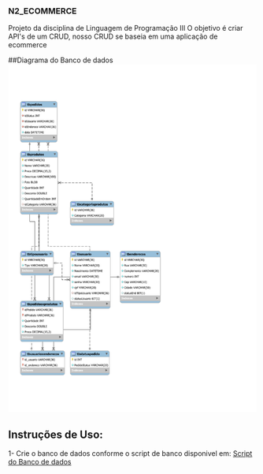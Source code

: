 ### N2_ECOMMERCE
Projeto da disciplina de Linguagem de Programação III
O objetivo é criar API's de um CRUD, nosso CRUD se baseia em uma aplicação de ecommerce

##Diagrama do Banco de dados
![Isso é uma imagem](my_sql/derBD.svg)

## Instruções de Uso:
1- Crie o banco de dados conforme o script de banco disponivel em:
[Script do Banco de dados](https://github.com/Yago-Caetano/N2_ECOMMERCE/blob/master/my_sql/Query%20CriarBanco.sql)
